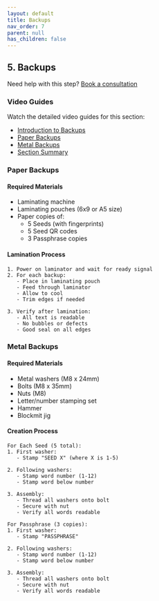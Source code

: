 ```yaml
---
layout: default
title: Backups
nav_order: 7
parent: null
has_children: false
---
```


## 5. Backups

Need help with this step? [Book a consultation](https://thebitcoinbackup.com/services)

### Video Guides
Watch the detailed video guides for this section:
- [Introduction to Backups](https://archive.org/details/the-bitcoin-backup-self-inheritance-protocol/Section+5+-+Lesson+1.mp4)
- [Paper Backups](https://archive.org/details/the-bitcoin-backup-self-inheritance-protocol/Section+5+-+Lesson+2.mp4)
- [Metal Backups](https://archive.org/details/the-bitcoin-backup-self-inheritance-protocol/Section+5+-+Lesson+3.mp4)
- [Section Summary](https://archive.org/details/the-bitcoin-backup-self-inheritance-protocol/Section+5+-+Lesson+4.mp4)

### Paper Backups

#### Required Materials
- Laminating machine
- Laminating pouches (6x9 or A5 size)
- Paper copies of:
  - 5 Seeds (with fingerprints)
  - 5 Seed QR codes
  - 3 Passphrase copies

#### Lamination Process
```
1. Power on laminator and wait for ready signal
2. For each backup:
   - Place in laminating pouch
   - Feed through laminator
   - Allow to cool
   - Trim edges if needed

3. Verify after lamination:
   - All text is readable
   - No bubbles or defects
   - Good seal on all edges
```

### Metal Backups

#### Required Materials
- Metal washers (M8 x 24mm)
- Bolts (M8 x 35mm)
- Nuts (M8)
- Letter/number stamping set
- Hammer
- Blockmit jig

#### Creation Process
```
For Each Seed (5 total):
1. First washer:
   - Stamp "SEED X" (where X is 1-5)
   
2. Following washers:
   - Stamp word number (1-12)
   - Stamp word below number
   
3. Assembly:
   - Thread all washers onto bolt
   - Secure with nut
   - Verify all words readable

For Passphrase (3 copies):
1. First washer:
   - Stamp "PASSPHRASE"
   
2. Following washers:
   - Stamp word number (1-12)
   - Stamp word below number
   
3. Assembly:
   - Thread all washers onto bolt
   - Secure with nut
   - Verify all words readable
```

